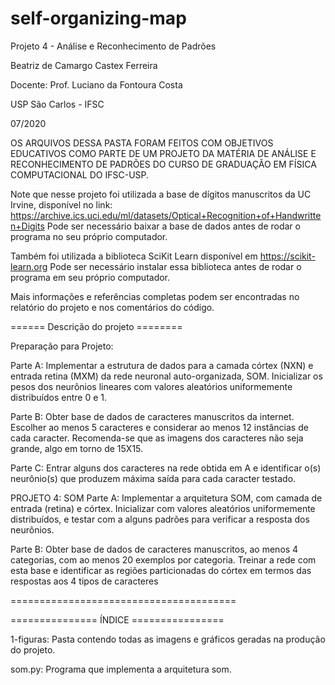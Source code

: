 # self-organizing-map

Projeto 4 - Análise e Reconhecimento de Padrões

Beatriz de Camargo Castex Ferreira

Docente: Prof. Luciano da Fontoura Costa

USP São Carlos - IFSC

07/2020

OS ARQUIVOS DESSA PASTA FORAM FEITOS COM OBJETIVOS EDUCATIVOS COMO PARTE DE UM
PROJETO DA MATÉRIA DE ANÁLISE E RECONHECIMENTO DE PADRÕES DO CURSO DE GRADUAÇÃO
EM FÍSICA COMPUTACIONAL DO IFSC-USP.

Note que nesse projeto foi utilizada a base de dígitos manuscritos da UC Irvine, disponível no link: https://archive.ics.uci.edu/ml/datasets/Optical+Recognition+of+Handwritten+Digits
Pode ser necessário baixar a base de dados antes de rodar o programa no seu próprio computador.

Também foi utilizada a biblioteca SciKit Learn disponível em https://scikit-learn.org
Pode ser necessário instalar essa biblioteca antes de rodar o programa em seu próprio computador. 

Mais informações e referências completas podem ser encontradas no relatório do projeto e nos comentários do código.

====== Descrição do projeto ========

Preparação para Projeto:

Parte A: Implementar a estrutura de dados para a camada córtex (NXN) e entrada
retina (MXM) da rede neuronal auto-organizada, SOM. Inicializar os pesos dos
neurônios lineares com valores aleatórios uniformemente distribuídos entre 0 e 1.

Parte B: Obter base de dados de caracteres manuscritos da internet. Escolher
ao menos 5 caracteres e considerar ao menos 12 instâncias de cada caracter.
Recomenda-se que as imagens dos caracteres não seja grande, algo em torno de 15X15.

Parte C: Entrar alguns dos caracteres na rede obtida em A e identificar o(s)
neurônio(s) que produzem máxima saída para cada caracter testado.

PROJETO 4: SOM
Parte A: Implementar a arquitetura SOM, com camada de entrada (retina) e córtex.
Inicializar com valores aleatórios uniformemente distribuídos, e testar com a
alguns padrões para verificar a resposta dos neurônios.

Parte B: Obter base de dados de caracteres manuscritos, ao menos 4 categorias,
com ao menos 20 exemplos por categoria. Treinar a rede com esta base e
identificar as regiões particionadas do córtex em termos das respostas aos 4
tipos de caracteres

=======================================

=============== ÍNDICE ================

1-figuras:
  Pasta contendo todas as imagens e gráficos geradas na produção do projeto.


som.py:
  Programa que implementa a arquitetura som.
